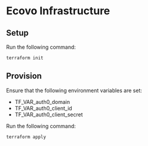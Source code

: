 # Ecovo Infrastructure

## Setup

Run the following command:

```
terraform init
```

## Provision

Ensure that the following environment variables are set:

- TF_VAR_auth0_domain
- TF_VAR_auth0_client_id
- TF_VAR_auth0_client_secret

Run the following command:

```
terraform apply
```
